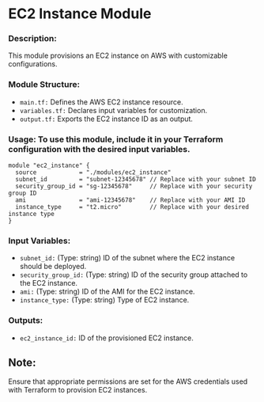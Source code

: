 # EC2 Instance Module

### Description:
This module provisions an EC2 instance on AWS with customizable configurations.

### Module Structure:

- `main.tf:` Defines the AWS EC2 instance resource.
- `variables.tf:` Declares input variables for customization.
- `output.tf:` Exports the EC2 instance ID as an output.

### Usage: To use this module, include it in your Terraform configuration with the desired input variables.

    module "ec2_instance" {
      source            = "./modules/ec2_instance"
      subnet_id         = "subnet-12345678" // Replace with your subnet ID
      security_group_id = "sg-12345678"     // Replace with your security group ID
      ami               = "ami-12345678"    // Replace with your AMI ID
      instance_type     = "t2.micro"        // Replace with your desired instance type
    }

### Input Variables:

  - `subnet_id:` (Type: string) ID of the subnet where the EC2 instance should be deployed.
  - `security_group_id:` (Type: string) ID of the security group attached to the EC2 instance.
  - `ami:` (Type: string) ID of the AMI for the EC2 instance.
  - `instance_type:` (Type: string) Type of EC2 instance.

### Outputs:

  - `ec2_instance_id:` ID of the provisioned EC2 instance.

## Note:
Ensure that appropriate permissions are set for the AWS credentials used with Terraform to provision EC2 instances.
